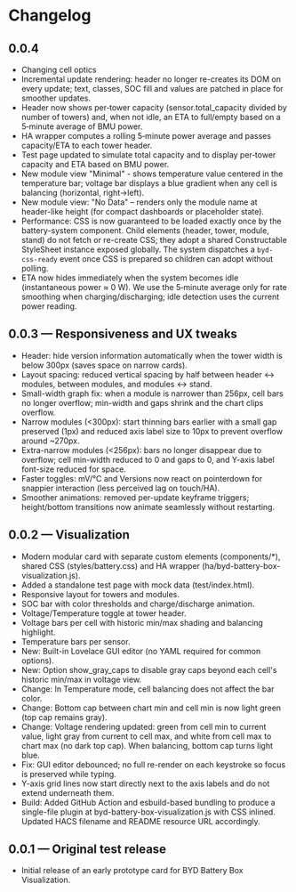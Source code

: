 # Changelog

## 0.0.4
- Changing cell optics
- Incremental update rendering: header no longer re-creates its DOM on every update; text, classes, SOC fill and values are patched in place for smoother updates.
- Header now shows per‑tower capacity (sensor.total_capacity divided by number of towers) and, when not idle, an ETA to full/empty based on a 5‑minute average of BMU power.
- HA wrapper computes a rolling 5‑minute power average and passes capacity/ETA to each tower header.
- Test page updated to simulate total capacity and to display per‑tower capacity and ETA based on BMU power.
- New module view "Minimal" - shows temperature value centered in the temperature bar; voltage bar displays a blue gradient when any cell is balancing (horizontal, right→left).
- New module view: "No Data" – renders only the module name at header-like height (for compact dashboards or placeholder state).
- Performance: CSS is now guaranteed to be loaded exactly once by the battery-system component. Child elements (header, tower, module, stand) do not fetch or re-create CSS; they adopt a shared Constructable StyleSheet instance exposed globally. The system dispatches a `byd-css-ready` event once CSS is prepared so children can adopt without polling.
- ETA now hides immediately when the system becomes idle (instantaneous power ≈ 0 W). We use the 5‑minute average only for rate smoothing when charging/discharging; idle detection uses the current power reading.

## 0.0.3 — Responsiveness and UX tweaks
- Header: hide version information automatically when the tower width is below 300px (saves space on narrow cards).
- Layout spacing: reduced vertical spacing by half between header ↔ modules, between modules, and modules ↔ stand.
- Small-width graph fix: when a module is narrower than 256px, cell bars no longer overflow; min-width and gaps shrink and the chart clips overflow.
- Narrow modules (<300px): start thinning bars earlier with a small gap preserved (1px) and reduced axis label size to 10px to prevent overflow around ~270px.
- Extra-narrow modules (<256px): bars no longer disappear due to overflow; cell min-width reduced to 0 and gaps to 0, and Y-axis label font-size reduced for space.
- Faster toggles: mV/°C and Versions now react on pointerdown for snappier interaction (less perceived lag on touch/HA).
- Smoother animations: removed per-update keyframe triggers; height/bottom transitions now animate seamlessly without restarting.

## 0.0.2 — Visualization
- Modern modular card with separate custom elements (components/*), shared CSS (styles/battery.css) and HA wrapper (ha/byd-battery-box-visualization.js).
- Added a standalone test page with mock data (test/index.html).
- Responsive layout for towers and modules.
- SOC bar with color thresholds and charge/discharge animation.
- Voltage/Temperature toggle at tower header.
- Voltage bars per cell with historic min/max shading and balancing highlight.
- Temperature bars per sensor.
- New: Built-in Lovelace GUI editor (no YAML required for common options).
- New: Option show_gray_caps to disable gray caps beyond each cell's historic min/max in voltage view.
- Change: In Temperature mode, cell balancing does not affect the bar color.
- Change: Bottom cap between chart min and cell min is now light green (top cap remains gray).
- Change: Voltage rendering updated: green from cell min to current value, light gray from current to cell max, and white from cell max to chart max (no dark top cap). When balancing, bottom cap turns light blue.
- Fix: GUI editor debounced; no full re-render on each keystroke so focus is preserved while typing.
- Y-axis grid lines now start directly next to the axis labels and do not extend underneath them.
- Build: Added GitHub Action and esbuild-based bundling to produce a single-file plugin at byd-battery-box-visualization.js with CSS inlined. Updated HACS filename and README resource URL accordingly.

## 0.0.1 — Original test release
- Initial release of an early prototype card for BYD Battery Box Visualization.
